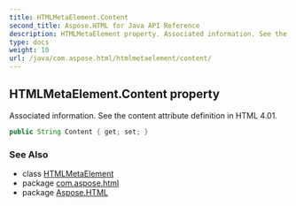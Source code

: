 ```yaml
---
title: HTMLMetaElement.Content
second_title: Aspose.HTML for Java API Reference
description: HTMLMetaElement property. Associated information. See the content attribute definition in HTML 4.01
type: docs
weight: 10
url: /java/com.aspose.html/htmlmetaelement/content/
---
```

## HTMLMetaElement.Content property

Associated information. See the content attribute definition in HTML 4.01.

```java
public String Content { get; set; }
```

### See Also

* class [HTMLMetaElement](../)
* package [com.aspose.html](../../../com.aspose.html/)
* package [Aspose.HTML](../../../)
